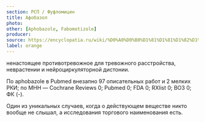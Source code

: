 ```yaml
---
section: РСП / Фуфломицин
title: Афобазол
photo:
other: [Aphobazole, Fabomotizole]
producer:
source: https://encyclopatia.ru/wiki/%D0%A0%D0%B0%D1%81%D1%81%D1%82%D1%80%D0%B5%D0%BB%D1%8C%D0%BD%D1%8B%D0%B9_%D1%81%D0%BF%D0%B8%D1%81%D0%BE%D0%BA_%D0%BF%D1%80%D0%B5%D0%BF%D0%B0%D1%80%D0%B0%D1%82%D0%BE%D0%B2
label: orange
---
```


ненастоящее противотревожное для тревожного расстройства, неврастении и нейроциркуляторной дистонии.

По aphobazole в Pubmed внезапно 97 описательных работ и 2 мелких РКИ; по МНН — Cochrane Reviews 0; Pubmed 0; FDA 0; RXlist 0; ВОЗ 0; ФК (-).

Один из уникальных случаев, когда о действующем веществе никто вообще не слышал, а исследования торгового наименования есть.
